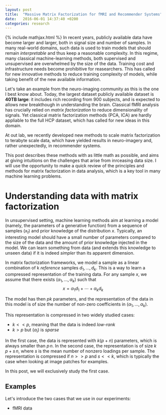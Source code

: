 ```yaml
---
layout: post
title:  "Massive Matrix Factorization for fMRI and Recommender Systems"
date:   2016-06-01 14:37:40 +0200
categories: research
---
```

{% include mathjax.html %}
In recent years, publicly available data have become larger and larger, both in signal size and number of samples. In many real-world domains, such data is used to train models that should remain *interpretable* and thus keep a reasonable complexity. In this regime, many classical machine-learning methods, both supervised and unsupervised are overwhelmed by the size of the data. Training cost and infrastructure needs become prohibitive for reasearchers. This has called for new innovative methods to reduce training complexity of models, while taking benefit of the new available information.

Let's take an example from the neuro-imaging community as this is the one I best know about. Today, the largest dataset publicly available dataset is **40TB large**: it includes rich recording from 900 subjects, and is expected to allows new breakthough in understanding the brain. Classical fMRI analysis has crucially relied on *matrix factorization* to reduce dimensionality of signals. Yet classical matrix factorization methods (PCA, ICA) are hardly appliable to the full HCP dataset, which has called for new ideas in this domain.

At out lab, we recently developed new methods to scale matrix factorization to terabyte scale data, which have yielded results in neuro-imagery and, rather unexpectedly, in recommender systems.

This post describes these methods with as little math as possible, and aims at giving intuitions on the challenges that arise from inrceasing data size. I will use the opportunity to make a quick review of the principles and methods for matrix factorization in data analysis, which is a key tool in many machine learning problems.

# Understanding data with matrix factorization

In unsupervised setting, machine learning methods aim at learning a model (namely, the parameters of a generative function) from a sequence of samples $(x_t)$ and prior knowledge of the distribution $x$. Typically, an interesting model should have a small number of parameters compared to the size of the data and the amount of prior knowledge injected in the model. We can learn something from data (and extends this knowledge to unseen data) if it is indeed *simpler* than its apparent dimension.

In matrix factorization frameworks, we model a sample as a linear combination of k *reference* samples $d_1, \dots, d_k$. This is a way to learn a compressed representation of the training data. For any sample $x$, we assume that there exists $(\alpha_1, \dots, \alpha_k)$ such that
$$x = \alpha_1 d_1 + \cdots +\alpha_k d_k$$

The model has then $p k$ parameters, and the representation of the data in this model is of size the number of non-zero coefficients in $(\alpha_1, \dots, \alpha_k)$.

This representation is compressed in two widely studied cases:

  - $k << p$, meaning that the data is indeed *low-rank*
  - $k > p$ but $(\alpha_i)$ is *sparse*

In the first case, the data is represented with $k (p + n)$ parameters, which is always smaller than $p\,n$. In the second case, the representation is of size $k\,p + s\,n$, where $s$ is the mean number of nonzero loadings per sample. The representation is compressed if $n >> p$ and $s << k$, which is typically the case when looking at image patches for examples.

In this post, we will exclusively study the first case.

## Examples

  Let's introduce the two cases that we use in our experiments:
  - fMRI data
